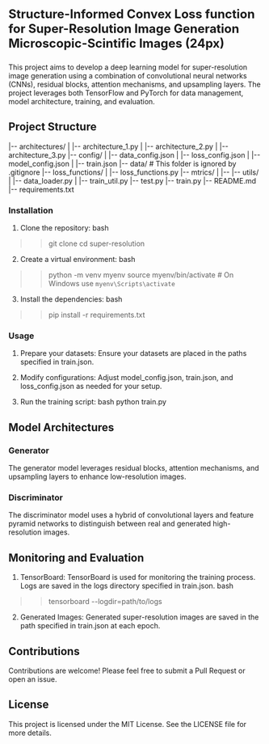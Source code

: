<p style="font-size:24px;"><b>Structure-Informed Convex Loss function for Super-Resolution Image Generation Microscopic-Scintific Images (24px)</b></p>

This project aims to develop a deep learning model for super-resolution image generation using a combination of convolutional neural networks (CNNs), residual blocks, attention mechanisms, and upsampling layers. The project leverages both TensorFlow and PyTorch for data management, model architecture, training, and evaluation.

## Project Structure
|-- architectures/
|   |-- architecture_1.py
|   |-- architecture_2.py
|   |-- architecture_3.py
|-- config/
|   |-- data_config.json
|   |-- loss_config.json
|   |-- model_config.json
|   |-- train.json
|-- data/  # This folder is ignored by .gitignore
|-- loss_functions/
|   |-- loss_functions.py
|-- mtrics/
|   |-- 
|-- utils/
|   |-- data_loader.py
|   |-- train_util.py
|-- test.py
|-- train.py
|-- README.md
|-- requirements.txt

### Installation
1. Clone the repository:
bash
>> git clone 
>> cd super-resolution
2. Create a virtual environment:
bash
>> python -m venv myenv
>> source myenv/bin/activate  # On Windows use `myenv\Scripts\activate`
3. Install the dependencies:
bash
>> pip install -r requirements.txt

### Usage
1. Prepare your datasets:
Ensure your datasets are placed in the paths specified in train.json.

2. Modify configurations:
Adjust model_config.json, train.json, and loss_config.json as needed for your setup.

3. Run the training script:
bash
python train.py

## Model Architectures
### Generator
The generator model leverages residual blocks, attention mechanisms, and upsampling layers to enhance low-resolution images.
### Discriminator
The discriminator model uses a hybrid of convolutional layers and feature pyramid networks to distinguish between real and generated high-resolution images.

## Monitoring and Evaluation
1. TensorBoard:
TensorBoard is used for monitoring the training process. Logs are saved in the logs directory specified in train.json.
bash
>> tensorboard --logdir=path/to/logs
2. Generated Images:
Generated super-resolution images are saved in the path specified in train.json at each epoch.

## Contributions
Contributions are welcome! Please feel free to submit a Pull Request or open an issue.

## License
This project is licensed under the MIT License. See the LICENSE file for more details.
